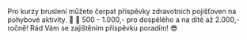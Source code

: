 Pro kurzy bruslení můžete čerpat příspěvky zdravotních pojišťoven na pohybové aktivity. 🤩
📌 500 - 1.000,- pro dospělého a na dítě až 2.000,- ročně!
Rád Vám se zajištěním příspěvku poradím! 😎

